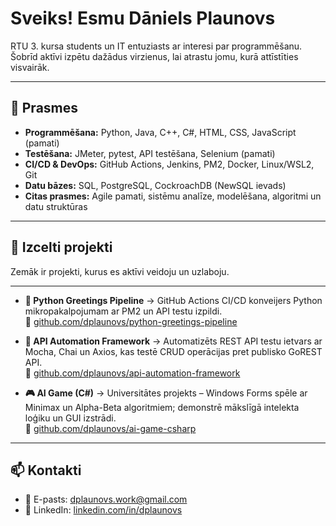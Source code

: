 # Sveiks! Esmu Dāniels Plaunovs
RTU 3. kursa students un IT entuziasts ar interesi par programmēšanu. Šobrīd aktīvi izpētu dažādus virzienus, lai atrastu jomu, kurā attīstīties visvairāk.

---

## 🧰 Prasmes
- **Programmēšana:** Python, Java, C++, C#, HTML, CSS, JavaScript (pamati)  
- **Testēšana:** JMeter, pytest, API testēšana, Selenium (pamati)  
- **CI/CD & DevOps:** GitHub Actions, Jenkins, PM2, Docker, Linux/WSL2, Git  
- **Datu bāzes:** SQL, PostgreSQL, CockroachDB (NewSQL ievads)  
- **Citas prasmes:** Agile pamati, sistēmu analīze, modelēšana, algoritmi un datu struktūras  

---

## 🌟 Izcelti projekti
Zemāk ir projekti, kurus es aktīvi veidoju un uzlaboju.

---

- **🔧 Python Greetings Pipeline** → GitHub Actions CI/CD konveijers Python mikropakalpojumam ar PM2 un API testu izpildi.  
  🔗 [github.com/dplaunovs/python-greetings-pipeline](https://github.com/dplaunovs/python-greetings-pipeline)

- **🧪 API Automation Framework** → Automatizēts REST API testu ietvars ar Mocha, Chai un Axios, kas testē CRUD operācijas pret publisko GoREST API.  
  🔗 [github.com/dplaunovs/api-automation-framework](https://github.com/dplaunovs/api-automation-framework)

- **🎮 AI Game (C#)** → Universitātes projekts – Windows Forms spēle ar Minimax un Alpha-Beta algoritmiem; demonstrē mākslīgā intelekta loģiku un GUI izstrādi.  
  🔗 [github.com/dplaunovs/ai-game-csharp](https://github.com/dplaunovs/ai-game-csharp)

---

## 📫 Kontakti
- 📧 E-pasts: [dplaunovs.work@gmail.com](mailto:dplaunovs.work@gmail.com)  
- 💼 LinkedIn: [linkedin.com/in/dplaunovs](https://www.linkedin.com/in/dplaunovs)
